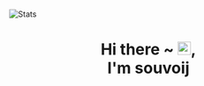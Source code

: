 ###

![Stats](https://pixel-profile.vercel.app/api/github-stats?username=souvoij&theme=fuji&screen_effect=false&hide_title=true&hide=rank&color=white)

###

<div align="center" id="toc">
  <ul style="list-style: none">
    <summary>
      <h1 align="center">Hi there ~ <img src="https://user-images.githubusercontent.com/1303154/88677602-1635ba80-d120-11ea-84d8-d263ba5fc3c0.gif" width="24px" alt="hi">,</br> I'm souvoij</h1> 
    </summary>
  </ul>
</div>

###
